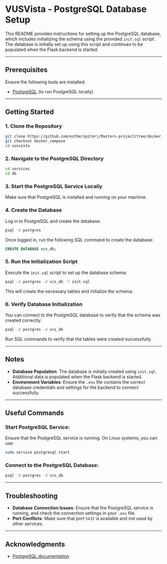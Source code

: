 # VUSVista - PostgreSQL Database Setup

This README provides instructions for setting up the PostgreSQL database, which includes initializing the schema using the provided `init.sql` script. The database is initially set up using this script and continues to be populated when the Flask backend is started.

---

## Prerequisites

Ensure the following tools are installed:

- [PostgreSQL](https://www.postgresql.org/download/) (to run PostgreSQL locally)

---

## Getting Started

### 1. Clone the Repository

```bash
git clone https://github.com/estherspiteri/Masters-project/tree/docker_compose
git checkout docker_compose 
cd vusvista
```

### 2. Navigate to the PostgreSQL Directory

```bash
cd services
cd db
```

### 3. Start the PostgreSQL Service Locally

Make sure that PostgreSQL is installed and running on your machine.

### 4. Create the Database

Log in to PostgreSQL and create the database:

```bash
psql -U postgres
```

Once logged in, run the following SQL command to create the database:

```sql
CREATE DATABASE vcs_db;
```

### 5. Run the Initialization Script

Execute the `init.sql` script to set up the database schema:

```bash
psql -U postgres -d vcs_db -f init.sql
```

This will create the necessary tables and initialize the schema.

### 6. Verify Database Initialization

You can connect to the PostgreSQL database to verify that the schema was created correctly:

```bash
psql -U postgres -d vcs_db
```

Run SQL commands to verify that the tables were created successfully.

---

## Notes

- **Database Population**: The database is initially created using `init.sql`. Additional data is populated when the Flask backend is started.
- **Environment Variables**: Ensure the `.env` file contains the correct database credentials and settings for the backend to connect successfully.

---

## Useful Commands

### Start PostgreSQL Service:

Ensure that the PostgreSQL service is running. On Linux systems, you can use:

```bash
sudo service postgresql start
```

### Connect to the PostgreSQL Database:

```bash
psql -U postgres -d vcs_db
```

---

## Troubleshooting

- **Database Connection Issues**: Ensure that the PostgreSQL service is running, and check the connection settings in your `.env` file.
- **Port Conflicts**: Make sure that port `5432` is available and not used by other services.

---

## Acknowledgments

- [PostgreSQL documentation](https://www.postgresql.org/docs/)

